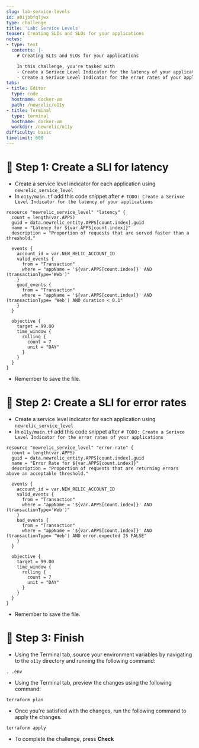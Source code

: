 ```yaml
---
slug: lab-service-levels
id: a0ijbbfqljwx
type: challenge
title: 'Lab: Service Levels'
teaser: Creating SLIs and SLOs for your applications
notes:
- type: text
  contents: |-
    # Creating SLIs and SLOs for your applications

    In this challenge, you're tasked with
    - Create a Serivce Level Indicator for the latency of your applications
    - Create a Serivce Level Indicator for the error rates of your applications
tabs:
- title: Editor
  type: code
  hostname: docker-vm
  path: /newrelic/o11y
- title: Terminal
  type: terminal
  hostname: docker-vm
  workdir: /newrelic/o11y
difficulty: basic
timelimit: 600
---
```

🧪 Step 1: Create a SLI for latency
=======================

- Create a service level indicator for each application using `newrelic_service_level`
- In `o11y/main.tf` add this code snippet after `# TODO: Create a Serivce Level Indicator for the latency of your applications`

```
resource "newrelic_service_level" "latency" {
  count = length(var.APPS)
  guid = data.newrelic_entity.APPS[count.index].guid
  name = "Latency for ${var.APPS[count.index]}"
  description = "Proportion of requests that are served faster than a threshold."

  events {
    account_id = var.NEW_RELIC_ACCOUNT_ID
    valid_events {
      from = "Transaction"
      where = "appName = '${var.APPS[count.index]}' AND (transactionType='Web')"
    }
    good_events {
      from = "Transaction"
      where = "appName = '${var.APPS[count.index]}' AND (transactionType= 'Web') AND duration < 0.1"
    }
  }

  objective {
    target = 99.00
    time_window {
      rolling {
        count = 7
        unit = "DAY"
      }
    }
  }
}
```

- Remember to save the file.

🧪 Step 2: Create a SLI for error rates
=======================

- Create a service level indicator for each application using `newrelic_service_level`
- In `o11y/main.tf` add this code snippet after `# TODO: Create a Serivce Level Indicator for the error rates of your applications`

```
resource "newrelic_service_level" "error-rate" {
  count = length(var.APPS)
  guid = data.newrelic_entity.APPS[count.index].guid
  name = "Error Rate for ${var.APPS[count.index]}"
  description = "Proportion of requests that are returning errors above an acceptable threshold."

  events {
    account_id = var.NEW_RELIC_ACCOUNT_ID
    valid_events {
      from = "Transaction"
      where = "appName = '${var.APPS[count.index]}' AND (transactionType='Web')"
    }
    bad_events {
      from = "Transaction"
      where = "appName = '${var.APPS[count.index]}' AND (transactionType= 'Web') AND error.expected IS FALSE"
    }
  }

  objective {
    target = 99.00
    time_window {
      rolling {
        count = 7
        unit = "DAY"
      }
    }
  }
}
```

- Remember to save the file.

🏁 Step 3: Finish
=======================

- Using the Terminal tab, source your environment variables by navigating to the `o11y` directory and running the following command:

```
. .env
```

- Using the Terminal tab, preview the changes using the following command:

```
terraform plan
```

- Once you're satisfied with the changes, run the following command to apply the changes.

```
terraform apply
```

- To complete the challenge, press **Check**

